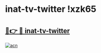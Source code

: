 # inat-tv-twitter !xzk65

# <h2><a href="https://mbrd80.esa.edu.pl?title=inat-tv-twitter&ref=xzk65">🔗👉 🔴 inat-tv-twitter</a></h2>

[![acn](https://github.com/user-attachments/assets/0f9c940e-d8b0-45ae-aac7-cd30a18b3e1c)](https://mbrd80.esa.edu.pl?title=inat-tv-twitter&ref=xzk65)

